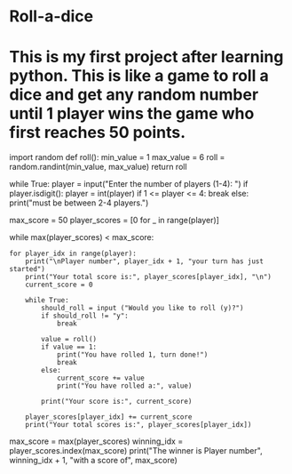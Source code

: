 # Roll-a-dice
# This is my first project after learning python. This is like a game to roll a dice and get any random number until 1 player wins the game who first reaches 50 points. 
import random
def roll():
    min_value = 1
    max_value = 6
    roll = random.randint(min_value, max_value)
    return roll

while True:
    player = input("Enter the number of players (1-4): ")
    if player.isdigit():
        player = int(player)
        if 1 <= player <= 4:
            break
        else:
            print("must be between 2-4 players.")


max_score = 50
player_scores = [0 for _ in range(player)]

while max(player_scores) < max_score:

    for player_idx in range(player):
        print("\nPlayer number", player_idx + 1, "your turn has just started")
        print("Your total score is:", player_scores[player_idx], "\n")
        current_score = 0
        
        while True:
            should_roll = input ("Would you like to roll (y)?")
            if should_roll != "y":
                break
                
            value = roll()
            if value == 1:
                print("You have rolled 1, turn done!")
                break
            else:
                current_score += value
                print("You have rolled a:", value)
                
            print("Your score is:", current_score)
            
        player_scores[player_idx] += current_score
        print("Your total scores is:", player_scores[player_idx])

max_score = max(player_scores)
winning_idx = player_scores.index(max_score)
print("The winner is Player number", winning_idx + 1, "with a score of", max_score)
